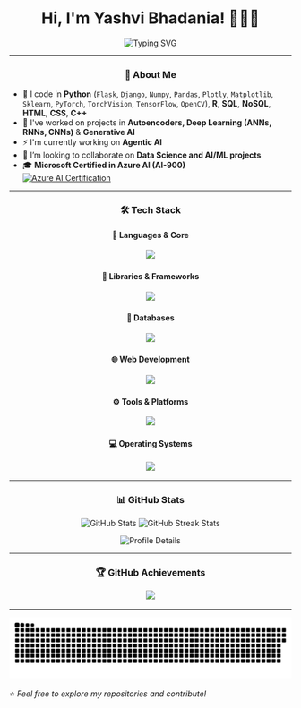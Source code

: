 <h1 align="center">Hi, I'm Yashvi Bhadania! 👩🏻‍💼</h1>

<p align="center">
  <img src="https://readme-typing-svg.demolab.com?font=Fira+Code&size=22&pause=1000&color=B184FF&center=true&vCenter=true&width=500&lines=Data+Scientist+%7C+AI+Engineer;Deep+Learning+%7C+Generative+AI;Python+%7C+AI+%7C+Cloud+Computing" alt="Typing SVG" />
</p>

---

<div align="center">

### 🚀 About Me  

</div>

- 👀 I code in **Python** (`Flask`, `Django`, `Numpy`, `Pandas`, `Plotly`, `Matplotlib`, `Sklearn`, `PyTorch`, `TorchVision`, `TensorFlow`, `OpenCV`), **R**, **SQL**, **NoSQL**, **HTML**, **CSS**, **C++**  
- 🌱 I've worked on projects in **Autoencoders, Deep Learning (ANNs, RNNs, CNNs)** & **Generative AI**
- ⚡️ I'm currently working on **Agentic AI**
- 🤝 I’m looking to collaborate on **Data Science and AI/ML projects**  
- 🎓 **Microsoft Certified in Azure AI (AI-900)**  
  [![Azure AI Certification](https://img.shields.io/badge/Microsoft-AI--900-blue?style=flat&logo=microsoft)](https://learn.microsoft.com/api/credentials/share/en-us/YashviBhadania-7076/52B1C09E0EB57F90?sharingId=803C7D1F02E9ED92)  

---
<div align="center">

### 🛠 Tech Stack  

#### 🧠 <strong>Languages & Core</strong>
<img src="https://skillicons.dev/icons?i=python,cpp,r" />

#### 🧪 <strong>Libraries & Frameworks</strong>
<img src="https://skillicons.dev/icons?i=sklearn,pytorch,opencv,tensorflow,flask,django,fastapi" />

#### 💾 <strong>Databases</strong>
<img src="https://skillicons.dev/icons?i=mysql,mongodb" />

#### 🌐 <strong>Web Development</strong>
<img src="https://skillicons.dev/icons?i=html,css" />

#### ⚙️ <strong>Tools & Platforms</strong>
<img src="https://skillicons.dev/icons?i=git,github,azure,docker,arduino,postman" />

#### 💻 <strong>Operating Systems</strong>
<img src="https://skillicons.dev/icons?i=linux,windows,apple" />

</div>

---

<div align="center">

### 📊 GitHub Stats  

</div>

<p align="center">
  <img src="https://github-readme-stats.vercel.app/api?username=Yashvi01111001&show_icons=true&theme=radical" width="48%" alt="GitHub Stats" />
  <img src="https://github-readme-streak-stats.herokuapp.com/?user=Yashvi01111001&theme=radical" width="48%" alt="GitHub Streak Stats" />
</p>

<p align="center">
  <img src="https://github-profile-summary-cards.vercel.app/api/cards/profile-details?username=Yashvi01111001&theme=radical" alt="Profile Details" />
</p>

---

<div align="center">

### 🏆 GitHub Achievements  

<p align="center">
  <img src="https://github-profile-trophy.vercel.app/?username=Yashvi01111001&theme=radical&no-bg=true&no-frame=true" />
</p>

</div>

---

<!-- Proudly created with GPRM ( https://gprm.itsvg.in ) --><picture>
  <source media="(prefers-color-scheme: dark)" srcset="https://raw.githubusercontent.com/Yashvi01111001/Yashvi01111001/output/github-snake-dark.svg" />
  <source media="(prefers-color-scheme: light)" srcset="https://raw.githubusercontent.com/Yashvi01111001/Yashvi01111001/output/github-snake.svg" />
  <img alt="github-snake" src="https://raw.githubusercontent.com/Yashvi01111001/Yashvi01111001/output/github-snake.svg" />
</picture>



⭐️ *Feel free to explore my repositories and contribute!*  
